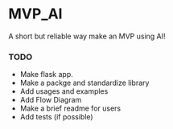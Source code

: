 # MVP_AI
A short but reliable way make an MVP using AI!

### TODO
- Make flask app.
- Make a packge and standardize library
- Add usages and examples
- Add Flow Diagram
- Make a brief readme for users
- Add tests (if possible)
